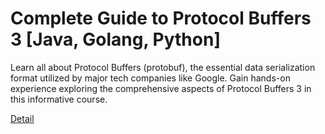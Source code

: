 # Complete Guide to Protocol Buffers 3 [Java, Golang, Python]

Learn all about Protocol Buffers (protobuf), the essential data serialization format utilized by major tech companies like Google. Gain hands-on experience exploring the comprehensive aspects of Protocol Buffers 3 in this informative course. 

[Detail](https://eduitfree.com/course/complete-guide-to-protocol-buffers-3-java-golang-python)